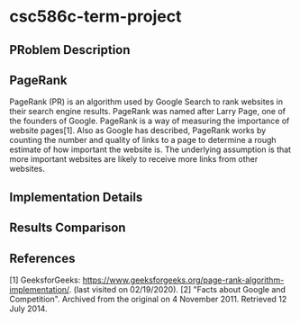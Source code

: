 # csc586c-term-project

## PRoblem Description

## PageRank

PageRank (PR) is an algorithm used by Google Search to rank websites in their search engine results. PageRank was named after Larry Page, one of the founders of Google. PageRank is a way of measuring the importance of website pages[1]. Also as Google has described, PageRank works by counting the number and quality of links to a page to determine a rough estimate of how important the website is. The underlying assumption is that more important websites are likely to receive more links from other websites.

## Implementation Details

## Results Comparison

## References
[1] GeeksforGeeks: https://www.geeksforgeeks.org/page-rank-algorithm-implementation/. (last visited on 02/19/2020).
[2] "Facts about Google and Competition". Archived from the original on 4 November 2011. Retrieved 12 July 2014.